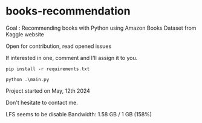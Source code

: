 # books-recommendation

Goal : Recommending books with Python using Amazon Books Dataset from Kaggle website

Open for contribution, read opened issues

If interested in one, comment and I'll assign it to you.

```
pip install -r requirements.txt
```

```
python .\main.py
```

Project started on May, 12th 2024

Don't hesitate to contact me.


LFS seems to be disable
Bandwidth: 1.58 GB / 1 GB (158%)
